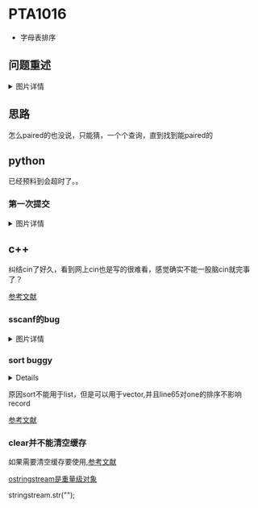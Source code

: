 # PTA1016
+ 字母表排序

## 问题重述
<details><summary>图片详情</summary><img src="https://raw.githubusercontent.com/ednow/cloudimg/main/githubio/20210715095829.png" alt="找不到图片(Image not found)" onerror="this.onerror=null;this.src='https://gitee.com/ednow/cloudimg/raw/main/githubio/20210715095829.png';" /></details>

## 思路
怎么paired的也没说，只能猜，一个个查询，直到找到能paired的

## python
已经预料到会超时了。。
### 第一次提交
<details><summary>图片详情</summary><img src="https://raw.githubusercontent.com/ednow/cloudimg/main/githubio/20210717215021.png" alt="找不到图片(Image not found)" onerror="this.onerror=null;this.src='https://gitee.com/ednow/cloudimg/raw/main/githubio/20210717215021.png';" /></details>


## c++
纠结cin了好久，看到网上cin也是写的很难看，感觉确实不能一股脑cin就完事了？

[参考文献](https://blog.csdn.net/weixin_41513917/article/details/100128584)

### sscanf的bug

<details><summary>图片详情</summary><img src="https://raw.githubusercontent.com/ednow/cloudimg/main/githubio/20210722215610.png" alt="找不到图片(Image not found)" onerror="this.onerror=null;this.src='https://gitee.com/ednow/cloudimg/raw/main/githubio/20210722215610.png';" /></details>

### sort buggy

<details>
    <summary>Details</summary>

====================[ Build | algorithms | Debug ]==============================
"C:\Program Files\JetBrains\CLion 2021.1.2\bin\cmake\win\bin\cmake.exe" --build D:\Users\LND\Desktop\ereaseo\algorithms\cmake-build-debug --target algorithms -- -j 9
[  9%] Built target gtest
Scanning dependencies of target algorithms
[ 14%] Building CXX object CMakeFiles/algorithms.dir/PTA/PTA1016/PhoneBills.cpp.obj
In file included from C:/PROGRA~1/MINGW-~1/X86_64~1.0-W/mingw64/lib/gcc/x86_64-w64-mingw32/8.1.0/include/c++/algorithm:62,
                 from D:/Users/LND/Desktop/ereaseo/algorithms/json/include/nlohmann/json.hpp:37,
                 from D:\Users\LND\Desktop\ereaseo\algorithms\PTA\PTA1016\PhoneBills.cpp:7:
C:/PROGRA~1/MINGW-~1/X86_64~1.0-W/mingw64/lib/gcc/x86_64-w64-mingw32/8.1.0/include/c++/bits/stl_algo.h: In instantiation of 'void std::__sort(_RandomAccessIterator, _RandomAccessIterator, _Compare) [with _RandomAccessIterator = std::_List_const_iterator<record_>; _Compare = __gnu_cxx::__ops::_Iter_comp_iter<PhoneBills()::<lambda(auto:1, auto:2)> >]':
C:/PROGRA~1/MINGW-~1/X86_64~1.0-W/mingw64/lib/gcc/x86_64-w64-mingw32/8.1.0/include/c++/bits/stl_algo.h:4866:18:   required from 'void std::sort(_RAIter, _RAIter, _Compare) [with _RAIter = std::_List_const_iterator<record_>; _Compare = PhoneBills()::<lambda(auto:1, auto:2)>]'
D:\Users\LND\Desktop\ereaseo\algorithms\PTA\PTA1016\PhoneBills.cpp:70:10:   required from here
C:/PROGRA~1/MINGW-~1/X86_64~1.0-W/mingw64/lib/gcc/x86_64-w64-mingw32/8.1.0/include/c++/bits/stl_algo.h:1969:22: error: no match for 'operator-' (operand types are 'std::_List_const_iterator<record_>' and 'std::_List_const_iterator<record_>')
     std::__lg(__last - __first) * 2,
               ~~~~~~~^~~~~~~~~
In file included from C:/PROGRA~1/MINGW-~1/X86_64~1.0-W/mingw64/lib/gcc/x86_64-w64-mingw32/8.1.0/include/c++/bits/stl_algobase.h:67,
                 from C:/PROGRA~1/MINGW-~1/X86_64~1.0-W/mingw64/lib/gcc/x86_64-w64-mingw32/8.1.0/include/c++/bits/char_traits.h:39,
                 from C:/PROGRA~1/MINGW-~1/X86_64~1.0-W/mingw64/lib/gcc/x86_64-w64-mingw32/8.1.0/include/c++/ios:40,
                 from C:/PROGRA~1/MINGW-~1/X86_64~1.0-W/mingw64/lib/gcc/x86_64-w64-mingw32/8.1.0/include/c++/istream:38,
                 from C:/PROGRA~1/MINGW-~1/X86_64~1.0-W/mingw64/lib/gcc/x86_64-w64-mingw32/8.1.0/include/c++/fstream:38,
                 from D:\Users\LND\Desktop\ereaseo\algorithms\PTA\PTA1016\PhoneBills.cpp:5:
C:/PROGRA~1/MINGW-~1/X86_64~1.0-W/mingw64/lib/gcc/x86_64-w64-mingw32/8.1.0/include/c++/bits/stl_iterator.h:389:5: note: candidate: 'template<class _IteratorL, class _IteratorR> decltype ((__y.base() - __x.base())) std::operator-(const std::reverse_iterator<_Iterator>&, const std::reverse_iterator<_IteratorR>&)'
     operator-(const reverse_iterator<_IteratorL>& __x,
     ^~~~~~~~
C:/PROGRA~1/MINGW-~1/X86_64~1.0-W/mingw64/lib/gcc/x86_64-w64-mingw32/8.1.0/include/c++/bits/stl_iterator.h:389:5: note:   template argument deduction/substitution failed:
In file included from C:/PROGRA~1/MINGW-~1/X86_64~1.0-W/mingw64/lib/gcc/x86_64-w64-mingw32/8.1.0/include/c++/algorithm:62,
                 from D:/Users/LND/Desktop/ereaseo/algorithms/json/include/nlohmann/json.hpp:37,
                 from D:\Users\LND\Desktop\ereaseo\algorithms\PTA\PTA1016\PhoneBills.cpp:7:
C:/PROGRA~1/MINGW-~1/X86_64~1.0-W/mingw64/lib/gcc/x86_64-w64-mingw32/8.1.0/include/c++/bits/stl_algo.h:1969:22: note:   'std::_List_const_iterator<record_>' is not derived from 'const std::reverse_iterator<_Iterator>'
     std::__lg(__last - __first) * 2,
               ~~~~~~~^~~~~~~~~
In file included from C:/PROGRA~1/MINGW-~1/X86_64~1.0-W/mingw64/lib/gcc/x86_64-w64-mingw32/8.1.0/include/c++/bits/stl_algobase.h:67,
                 from C:/PROGRA~1/MINGW-~1/X86_64~1.0-W/mingw64/lib/gcc/x86_64-w64-mingw32/8.1.0/include/c++/bits/char_traits.h:39,
                 from C:/PROGRA~1/MINGW-~1/X86_64~1.0-W/mingw64/lib/gcc/x86_64-w64-mingw32/8.1.0/include/c++/ios:40,
                 from C:/PROGRA~1/MINGW-~1/X86_64~1.0-W/mingw64/lib/gcc/x86_64-w64-mingw32/8.1.0/include/c++/istream:38,
                 from C:/PROGRA~1/MINGW-~1/X86_64~1.0-W/mingw64/lib/gcc/x86_64-w64-mingw32/8.1.0/include/c++/fstream:38,
                 from D:\Users\LND\Desktop\ereaseo\algorithms\PTA\PTA1016\PhoneBills.cpp:5:
C:/PROGRA~1/MINGW-~1/X86_64~1.0-W/mingw64/lib/gcc/x86_64-w64-mingw32/8.1.0/include/c++/bits/stl_iterator.h:1185:5: note: candidate: 'template<class _IteratorL, class _IteratorR> decltype ((__x.base() - __y.base())) std::operator-(const std::move_iterator<_IteratorL>&, const std::move_iterator<_IteratorR>&)'
     operator-(const move_iterator<_IteratorL>& __x,
     ^~~~~~~~
C:/PROGRA~1/MINGW-~1/X86_64~1.0-W/mingw64/lib/gcc/x86_64-w64-mingw32/8.1.0/include/c++/bits/stl_iterator.h:1185:5: note:   template argument deduction/substitution failed:
In file included from C:/PROGRA~1/MINGW-~1/X86_64~1.0-W/mingw64/lib/gcc/x86_64-w64-mingw32/8.1.0/include/c++/algorithm:62,
                 from D:/Users/LND/Desktop/ereaseo/algorithms/json/include/nlohmann/json.hpp:37,
                 from D:\Users\LND\Desktop\ereaseo\algorithms\PTA\PTA1016\PhoneBills.cpp:7:
C:/PROGRA~1/MINGW-~1/X86_64~1.0-W/mingw64/lib/gcc/x86_64-w64-mingw32/8.1.0/include/c++/bits/stl_algo.h:1969:22: note:   'std::_List_const_iterator<record_>' is not derived from 'const std::move_iterator<_IteratorL>'
     std::__lg(__last - __first) * 2,
               ~~~~~~~^~~~~~~~~
In file included from C:/PROGRA~1/MINGW-~1/X86_64~1.0-W/mingw64/lib/gcc/x86_64-w64-mingw32/8.1.0/include/c++/vector:65,
                 from D:/Users/LND/Desktop/ereaseo/algorithms/googletest/googletest/include/gtest/gtest.h:60,
                 from D:\Users\LND\Desktop\ereaseo\algorithms\PTA\PTA1016\PhoneBills.cpp:6:
C:/PROGRA~1/MINGW-~1/X86_64~1.0-W/mingw64/lib/gcc/x86_64-w64-mingw32/8.1.0/include/c++/bits/stl_bvector.h:210:3: note: candidate: 'std::ptrdiff_t std::operator-(const std::_Bit_iterator_base&, const std::_Bit_iterator_base&)'
   operator-(const _Bit_iterator_base& __x, const _Bit_iterator_base& __y)
   ^~~~~~~~
C:/PROGRA~1/MINGW-~1/X86_64~1.0-W/mingw64/lib/gcc/x86_64-w64-mingw32/8.1.0/include/c++/bits/stl_bvector.h:210:3: note:   no known conversion for argument 1 from 'std::_List_const_iterator<record_>' to 'const std::_Bit_iterator_base&'
In file included from C:/PROGRA~1/MINGW-~1/X86_64~1.0-W/mingw64/lib/gcc/x86_64-w64-mingw32/8.1.0/include/c++/valarray:592,
                 from D:/Users/LND/Desktop/ereaseo/algorithms/json/include/nlohmann/detail/conversions/from_json.hpp:13,
                 from D:/Users/LND/Desktop/ereaseo/algorithms/json/include/nlohmann/adl_serializer.hpp:6,
                 from D:/Users/LND/Desktop/ereaseo/algorithms/json/include/nlohmann/json.hpp:49,
                 from D:\Users\LND\Desktop\ereaseo\algorithms\PTA\PTA1016\PhoneBills.cpp:7:
C:/PROGRA~1/MINGW-~1/X86_64~1.0-W/mingw64/lib/gcc/x86_64-w64-mingw32/8.1.0/include/c++/bits/valarray_after.h:403:5: note: candidate: 'template<class _Dom1, class _Dom2> std::_Expr<std::_BinClos<std::__minus, std::_Expr, std::_Expr, _Dom1, _Dom2>, typename std::__fun<std::__minus, typename _Dom1::value_type>::result_type> std::operator-(const std::_Expr<_Dom1, typename _Dom1::value_type>&, const std::_Expr<_Dom2, typename _Dom2::value_type>&)'
     _DEFINE_EXPR_BINARY_OPERATOR(-, __minus)
     ^~~~~~~~~~~~~~~~~~~~~~~~~~~~
C:/PROGRA~1/MINGW-~1/X86_64~1.0-W/mingw64/lib/gcc/x86_64-w64-mingw32/8.1.0/include/c++/bits/valarray_after.h:403:5: note:   template argument deduction/substitution failed:
In file included from C:/PROGRA~1/MINGW-~1/X86_64~1.0-W/mingw64/lib/gcc/x86_64-w64-mingw32/8.1.0/include/c++/algorithm:62,
                 from D:/Users/LND/Desktop/ereaseo/algorithms/json/include/nlohmann/json.hpp:37,
                 from D:\Users\LND\Desktop\ereaseo\algorithms\PTA\PTA1016\PhoneBills.cpp:7:
C:/PROGRA~1/MINGW-~1/X86_64~1.0-W/mingw64/lib/gcc/x86_64-w64-mingw32/8.1.0/include/c++/bits/stl_algo.h:1969:22: note:   'std::_List_const_iterator<record_>' is not derived from 'const std::_Expr<_Dom1, typename _Dom1::value_type>'
     std::__lg(__last - __first) * 2,
               ~~~~~~~^~~~~~~~~
In file included from C:/PROGRA~1/MINGW-~1/X86_64~1.0-W/mingw64/lib/gcc/x86_64-w64-mingw32/8.1.0/include/c++/valarray:592,
                 from D:/Users/LND/Desktop/ereaseo/algorithms/json/include/nlohmann/detail/conversions/from_json.hpp:13,
                 from D:/Users/LND/Desktop/ereaseo/algorithms/json/include/nlohmann/adl_serializer.hpp:6,
                 from D:/Users/LND/Desktop/ereaseo/algorithms/json/include/nlohmann/json.hpp:49,
                 from D:\Users\LND\Desktop\ereaseo\algorithms\PTA\PTA1016\PhoneBills.cpp:7:
C:/PROGRA~1/MINGW-~1/X86_64~1.0-W/mingw64/lib/gcc/x86_64-w64-mingw32/8.1.0/include/c++/bits/valarray_after.h:403:5: note: candidate: 'template<class _Dom> std::_Expr<std::_BinClos<std::__minus, std::_Expr, std::_Constant, _Dom, typename _Dom::value_type>, typename std::__fun<std::__minus, typename _Dom1::value_type>::result_type> std::operator-(const std::_Expr<_Dom1, typename _Dom1::value_type>&, const typename _Dom::value_type&)'
     _DEFINE_EXPR_BINARY_OPERATOR(-, __minus)
     ^~~~~~~~~~~~~~~~~~~~~~~~~~~~
C:/PROGRA~1/MINGW-~1/X86_64~1.0-W/mingw64/lib/gcc/x86_64-w64-mingw32/8.1.0/include/c++/bits/valarray_after.h:403:5: note:   template argument deduction/substitution failed:
In file included from C:/PROGRA~1/MINGW-~1/X86_64~1.0-W/mingw64/lib/gcc/x86_64-w64-mingw32/8.1.0/include/c++/algorithm:62,
                 from D:/Users/LND/Desktop/ereaseo/algorithms/json/include/nlohmann/json.hpp:37,
                 from D:\Users\LND\Desktop\ereaseo\algorithms\PTA\PTA1016\PhoneBills.cpp:7:
C:/PROGRA~1/MINGW-~1/X86_64~1.0-W/mingw64/lib/gcc/x86_64-w64-mingw32/8.1.0/include/c++/bits/stl_algo.h:1969:22: note:   'std::_List_const_iterator<record_>' is not derived from 'const std::_Expr<_Dom1, typename _Dom1::value_type>'
     std::__lg(__last - __first) * 2,
               ~~~~~~~^~~~~~~~~
In file included from C:/PROGRA~1/MINGW-~1/X86_64~1.0-W/mingw64/lib/gcc/x86_64-w64-mingw32/8.1.0/include/c++/valarray:592,
                 from D:/Users/LND/Desktop/ereaseo/algorithms/json/include/nlohmann/detail/conversions/from_json.hpp:13,
                 from D:/Users/LND/Desktop/ereaseo/algorithms/json/include/nlohmann/adl_serializer.hpp:6,
                 from D:/Users/LND/Desktop/ereaseo/algorithms/json/include/nlohmann/json.hpp:49,
                 from D:\Users\LND\Desktop\ereaseo\algorithms\PTA\PTA1016\PhoneBills.cpp:7:
C:/PROGRA~1/MINGW-~1/X86_64~1.0-W/mingw64/lib/gcc/x86_64-w64-mingw32/8.1.0/include/c++/bits/valarray_after.h:403:5: note: candidate: 'template<class _Dom> std::_Expr<std::_BinClos<std::__minus, std::_Constant, std::_Expr, typename _Dom::value_type, _Dom>, typename std::__fun<std::__minus, typename _Dom1::value_type>::result_type> std::operator-(const typename _Dom::value_type&, const std::_Expr<_Dom1, typename _Dom1::value_type>&)'
     _DEFINE_EXPR_BINARY_OPERATOR(-, __minus)
     ^~~~~~~~~~~~~~~~~~~~~~~~~~~~
C:/PROGRA~1/MINGW-~1/X86_64~1.0-W/mingw64/lib/gcc/x86_64-w64-mingw32/8.1.0/include/c++/bits/valarray_after.h:403:5: note:   template argument deduction/substitution failed:
In file included from C:/PROGRA~1/MINGW-~1/X86_64~1.0-W/mingw64/lib/gcc/x86_64-w64-mingw32/8.1.0/include/c++/algorithm:62,
                 from D:/Users/LND/Desktop/ereaseo/algorithms/json/include/nlohmann/json.hpp:37,
                 from D:\Users\LND\Desktop\ereaseo\algorithms\PTA\PTA1016\PhoneBills.cpp:7:
C:/PROGRA~1/MINGW-~1/X86_64~1.0-W/mingw64/lib/gcc/x86_64-w64-mingw32/8.1.0/include/c++/bits/stl_algo.h:1969:22: note:   'std::_List_const_iterator<record_>' is not derived from 'const std::_Expr<_Dom1, typename _Dom1::value_type>'
     std::__lg(__last - __first) * 2,
               ~~~~~~~^~~~~~~~~
In file included from C:/PROGRA~1/MINGW-~1/X86_64~1.0-W/mingw64/lib/gcc/x86_64-w64-mingw32/8.1.0/include/c++/valarray:592,
                 from D:/Users/LND/Desktop/ereaseo/algorithms/json/include/nlohmann/detail/conversions/from_json.hpp:13,
                 from D:/Users/LND/Desktop/ereaseo/algorithms/json/include/nlohmann/adl_serializer.hpp:6,
                 from D:/Users/LND/Desktop/ereaseo/algorithms/json/include/nlohmann/json.hpp:49,
                 from D:\Users\LND\Desktop\ereaseo\algorithms\PTA\PTA1016\PhoneBills.cpp:7:
C:/PROGRA~1/MINGW-~1/X86_64~1.0-W/mingw64/lib/gcc/x86_64-w64-mingw32/8.1.0/include/c++/bits/valarray_after.h:403:5: note: candidate: 'template<class _Dom> std::_Expr<std::_BinClos<std::__minus, std::_Expr, std::_ValArray, _Dom, typename _Dom::value_type>, typename std::__fun<std::__minus, typename _Dom1::value_type>::result_type> std::operator-(const std::_Expr<_Dom1, typename _Dom1::value_type>&, const std::valarray<typename _Dom::value_type>&)'
     _DEFINE_EXPR_BINARY_OPERATOR(-, __minus)
     ^~~~~~~~~~~~~~~~~~~~~~~~~~~~
C:/PROGRA~1/MINGW-~1/X86_64~1.0-W/mingw64/lib/gcc/x86_64-w64-mingw32/8.1.0/include/c++/bits/valarray_after.h:403:5: note:   template argument deduction/substitution failed:
In file included from C:/PROGRA~1/MINGW-~1/X86_64~1.0-W/mingw64/lib/gcc/x86_64-w64-mingw32/8.1.0/include/c++/algorithm:62,
                 from D:/Users/LND/Desktop/ereaseo/algorithms/json/include/nlohmann/json.hpp:37,
                 from D:\Users\LND\Desktop\ereaseo\algorithms\PTA\PTA1016\PhoneBills.cpp:7:
C:/PROGRA~1/MINGW-~1/X86_64~1.0-W/mingw64/lib/gcc/x86_64-w64-mingw32/8.1.0/include/c++/bits/stl_algo.h:1969:22: note:   'std::_List_const_iterator<record_>' is not derived from 'const std::_Expr<_Dom1, typename _Dom1::value_type>'
     std::__lg(__last - __first) * 2,
               ~~~~~~~^~~~~~~~~
In file included from C:/PROGRA~1/MINGW-~1/X86_64~1.0-W/mingw64/lib/gcc/x86_64-w64-mingw32/8.1.0/include/c++/valarray:592,
                 from D:/Users/LND/Desktop/ereaseo/algorithms/json/include/nlohmann/detail/conversions/from_json.hpp:13,
                 from D:/Users/LND/Desktop/ereaseo/algorithms/json/include/nlohmann/adl_serializer.hpp:6,
                 from D:/Users/LND/Desktop/ereaseo/algorithms/json/include/nlohmann/json.hpp:49,
                 from D:\Users\LND\Desktop\ereaseo\algorithms\PTA\PTA1016\PhoneBills.cpp:7:
C:/PROGRA~1/MINGW-~1/X86_64~1.0-W/mingw64/lib/gcc/x86_64-w64-mingw32/8.1.0/include/c++/bits/valarray_after.h:403:5: note: candidate: 'template<class _Dom> std::_Expr<std::_BinClos<std::__minus, std::_ValArray, std::_Expr, typename _Dom::value_type, _Dom>, typename std::__fun<std::__minus, typename _Dom1::value_type>::result_type> std::operator-(const std::valarray<typename _Dom::value_type>&, const std::_Expr<_Dom1, typename _Dom1::value_type>&)'
     _DEFINE_EXPR_BINARY_OPERATOR(-, __minus)
     ^~~~~~~~~~~~~~~~~~~~~~~~~~~~
C:/PROGRA~1/MINGW-~1/X86_64~1.0-W/mingw64/lib/gcc/x86_64-w64-mingw32/8.1.0/include/c++/bits/valarray_after.h:403:5: note:   template argument deduction/substitution failed:
In file included from C:/PROGRA~1/MINGW-~1/X86_64~1.0-W/mingw64/lib/gcc/x86_64-w64-mingw32/8.1.0/include/c++/algorithm:62,
                 from D:/Users/LND/Desktop/ereaseo/algorithms/json/include/nlohmann/json.hpp:37,
                 from D:\Users\LND\Desktop\ereaseo\algorithms\PTA\PTA1016\PhoneBills.cpp:7:
C:/PROGRA~1/MINGW-~1/X86_64~1.0-W/mingw64/lib/gcc/x86_64-w64-mingw32/8.1.0/include/c++/bits/stl_algo.h:1969:22: note:   'std::_List_const_iterator<record_>' is not derived from 'const std::_Expr<_Dom1, typename _Dom1::value_type>'
     std::__lg(__last - __first) * 2,
               ~~~~~~~^~~~~~~~~
In file included from D:/Users/LND/Desktop/ereaseo/algorithms/json/include/nlohmann/detail/conversions/from_json.hpp:13,
                 from D:/Users/LND/Desktop/ereaseo/algorithms/json/include/nlohmann/adl_serializer.hpp:6,
                 from D:/Users/LND/Desktop/ereaseo/algorithms/json/include/nlohmann/json.hpp:49,
                 from D:\Users\LND\Desktop\ereaseo\algorithms\PTA\PTA1016\PhoneBills.cpp:7:
C:/PROGRA~1/MINGW-~1/X86_64~1.0-W/mingw64/lib/gcc/x86_64-w64-mingw32/8.1.0/include/c++/valarray:1173:1: note: candidate: 'template<class _Tp> std::_Expr<std::_BinClos<std::__minus, std::_ValArray, std::_ValArray, _Tp, _Tp>, typename std::__fun<std::__minus, _Tp>::result_type> std::operator-(const std::valarray<_Tp>&, const std::valarray<_Tp>&)'
 _DEFINE_BINARY_OPERATOR(-, __minus)
 ^~~~~~~~~~~~~~~~~~~~~~~
C:/PROGRA~1/MINGW-~1/X86_64~1.0-W/mingw64/lib/gcc/x86_64-w64-mingw32/8.1.0/include/c++/valarray:1173:1: note:   template argument deduction/substitution failed:
In file included from C:/PROGRA~1/MINGW-~1/X86_64~1.0-W/mingw64/lib/gcc/x86_64-w64-mingw32/8.1.0/include/c++/algorithm:62,
                 from D:/Users/LND/Desktop/ereaseo/algorithms/json/include/nlohmann/json.hpp:37,
                 from D:\Users\LND\Desktop\ereaseo\algorithms\PTA\PTA1016\PhoneBills.cpp:7:
C:/PROGRA~1/MINGW-~1/X86_64~1.0-W/mingw64/lib/gcc/x86_64-w64-mingw32/8.1.0/include/c++/bits/stl_algo.h:1969:22: note:   'std::_List_const_iterator<record_>' is not derived from 'const std::valarray<_Tp>'
     std::__lg(__last - __first) * 2,
               ~~~~~~~^~~~~~~~~
In file included from D:/Users/LND/Desktop/ereaseo/algorithms/json/include/nlohmann/detail/conversions/from_json.hpp:13,
                 from D:/Users/LND/Desktop/ereaseo/algorithms/json/include/nlohmann/adl_serializer.hpp:6,
                 from D:/Users/LND/Desktop/ereaseo/algorithms/json/include/nlohmann/json.hpp:49,
                 from D:\Users\LND\Desktop\ereaseo\algorithms\PTA\PTA1016\PhoneBills.cpp:7:
C:/PROGRA~1/MINGW-~1/X86_64~1.0-W/mingw64/lib/gcc/x86_64-w64-mingw32/8.1.0/include/c++/valarray:1173:1: note: candidate: 'template<class _Tp> std::_Expr<std::_BinClos<std::__minus, std::_ValArray, std::_Constant, _Tp, _Tp>, typename std::__fun<std::__minus, _Tp>::result_type> std::operator-(const std::valarray<_Tp>&, const _Tp&)'
 _DEFINE_BINARY_OPERATOR(-, __minus)
 ^~~~~~~~~~~~~~~~~~~~~~~
C:/PROGRA~1/MINGW-~1/X86_64~1.0-W/mingw64/lib/gcc/x86_64-w64-mingw32/8.1.0/include/c++/valarray:1173:1: note:   template argument deduction/substitution failed:
In file included from C:/PROGRA~1/MINGW-~1/X86_64~1.0-W/mingw64/lib/gcc/x86_64-w64-mingw32/8.1.0/include/c++/algorithm:62,
                 from D:/Users/LND/Desktop/ereaseo/algorithms/json/include/nlohmann/json.hpp:37,
                 from D:\Users\LND\Desktop\ereaseo\algorithms\PTA\PTA1016\PhoneBills.cpp:7:
C:/PROGRA~1/MINGW-~1/X86_64~1.0-W/mingw64/lib/gcc/x86_64-w64-mingw32/8.1.0/include/c++/bits/stl_algo.h:1969:22: note:   'std::_List_const_iterator<record_>' is not derived from 'const std::valarray<_Tp>'
     std::__lg(__last - __first) * 2,
               ~~~~~~~^~~~~~~~~
In file included from D:/Users/LND/Desktop/ereaseo/algorithms/json/include/nlohmann/detail/conversions/from_json.hpp:13,
                 from D:/Users/LND/Desktop/ereaseo/algorithms/json/include/nlohmann/adl_serializer.hpp:6,
                 from D:/Users/LND/Desktop/ereaseo/algorithms/json/include/nlohmann/json.hpp:49,
                 from D:\Users\LND\Desktop\ereaseo\algorithms\PTA\PTA1016\PhoneBills.cpp:7:
C:/PROGRA~1/MINGW-~1/X86_64~1.0-W/mingw64/lib/gcc/x86_64-w64-mingw32/8.1.0/include/c++/valarray:1173:1: note: candidate: 'template<class _Tp> std::_Expr<std::_BinClos<std::__minus, std::_Constant, std::_ValArray, _Tp, _Tp>, typename std::__fun<std::__minus, _Tp>::result_type> std::operator-(const _Tp&, const std::valarray<_Tp>&)'
 _DEFINE_BINARY_OPERATOR(-, __minus)
 ^~~~~~~~~~~~~~~~~~~~~~~
C:/PROGRA~1/MINGW-~1/X86_64~1.0-W/mingw64/lib/gcc/x86_64-w64-mingw32/8.1.0/include/c++/valarray:1173:1: note:   template argument deduction/substitution failed:
In file included from C:/PROGRA~1/MINGW-~1/X86_64~1.0-W/mingw64/lib/gcc/x86_64-w64-mingw32/8.1.0/include/c++/algorithm:62,
                 from D:/Users/LND/Desktop/ereaseo/algorithms/json/include/nlohmann/json.hpp:37,
                 from D:\Users\LND\Desktop\ereaseo\algorithms\PTA\PTA1016\PhoneBills.cpp:7:
C:/PROGRA~1/MINGW-~1/X86_64~1.0-W/mingw64/lib/gcc/x86_64-w64-mingw32/8.1.0/include/c++/bits/stl_algo.h:1969:22: note:   'std::_List_const_iterator<record_>' is not derived from 'const std::valarray<_Tp>'
     std::__lg(__last - __first) * 2,
               ~~~~~~~^~~~~~~~~
In file included from C:/PROGRA~1/MINGW-~1/X86_64~1.0-W/mingw64/lib/gcc/x86_64-w64-mingw32/8.1.0/include/c++/deque:64,
                 from C:/PROGRA~1/MINGW-~1/X86_64~1.0-W/mingw64/lib/gcc/x86_64-w64-mingw32/8.1.0/include/c++/stack:60,
                 from C:/PROGRA~1/MINGW-~1/X86_64~1.0-W/mingw64/lib/gcc/x86_64-w64-mingw32/8.1.0/include/c++/regex:47,
                 from D:\Users\LND\Desktop\ereaseo\algorithms\PTA\PTA1016\PhoneBills.cpp:24:
C:/PROGRA~1/MINGW-~1/X86_64~1.0-W/mingw64/lib/gcc/x86_64-w64-mingw32/8.1.0/include/c++/bits/stl_deque.h:352:5: note: candidate: 'template<class _Tp, class _Ref, class _Ptr> typename std::_Deque_iterator<_Tp, _Ref, _Ptr>::difference_type std::operator-(const std::_Deque_iterator<_Tp, _Ref, _Ptr>&, const std::_Deque_iterator<_Tp, _Ref, _Ptr>&)'
     operator-(const _Deque_iterator<_Tp, _Ref, _Ptr>& __x,
     ^~~~~~~~
C:/PROGRA~1/MINGW-~1/X86_64~1.0-W/mingw64/lib/gcc/x86_64-w64-mingw32/8.1.0/include/c++/bits/stl_deque.h:352:5: note:   template argument deduction/substitution failed:
In file included from C:/PROGRA~1/MINGW-~1/X86_64~1.0-W/mingw64/lib/gcc/x86_64-w64-mingw32/8.1.0/include/c++/algorithm:62,
                 from D:/Users/LND/Desktop/ereaseo/algorithms/json/include/nlohmann/json.hpp:37,
                 from D:\Users\LND\Desktop\ereaseo\algorithms\PTA\PTA1016\PhoneBills.cpp:7:
C:/PROGRA~1/MINGW-~1/X86_64~1.0-W/mingw64/lib/gcc/x86_64-w64-mingw32/8.1.0/include/c++/bits/stl_algo.h:1969:22: note:   'std::_List_const_iterator<record_>' is not derived from 'const std::_Deque_iterator<_Tp, _Ref, _Ptr>'
     std::__lg(__last - __first) * 2,
               ~~~~~~~^~~~~~~~~
In file included from C:/PROGRA~1/MINGW-~1/X86_64~1.0-W/mingw64/lib/gcc/x86_64-w64-mingw32/8.1.0/include/c++/deque:64,
                 from C:/PROGRA~1/MINGW-~1/X86_64~1.0-W/mingw64/lib/gcc/x86_64-w64-mingw32/8.1.0/include/c++/stack:60,
                 from C:/PROGRA~1/MINGW-~1/X86_64~1.0-W/mingw64/lib/gcc/x86_64-w64-mingw32/8.1.0/include/c++/regex:47,
                 from D:\Users\LND\Desktop\ereaseo\algorithms\PTA\PTA1016\PhoneBills.cpp:24:
C:/PROGRA~1/MINGW-~1/X86_64~1.0-W/mingw64/lib/gcc/x86_64-w64-mingw32/8.1.0/include/c++/bits/stl_deque.h:364:5: note: candidate: 'template<class _Tp, class _RefL, class _PtrL, class _RefR, class _PtrR> typename std::_Deque_iterator<_Tp, _Ref, _Ptr>::difference_type std::operator-(const std::_Deque_iterator<_Tp, _Ref, _Ptr>&, const std::_Deque_iterator<_Tp, _RefR, _PtrR>&)'
     operator-(const _Deque_iterator<_Tp, _RefL, _PtrL>& __x,
     ^~~~~~~~
C:/PROGRA~1/MINGW-~1/X86_64~1.0-W/mingw64/lib/gcc/x86_64-w64-mingw32/8.1.0/include/c++/bits/stl_deque.h:364:5: note:   template argument deduction/substitution failed:
In file included from C:/PROGRA~1/MINGW-~1/X86_64~1.0-W/mingw64/lib/gcc/x86_64-w64-mingw32/8.1.0/include/c++/algorithm:62,
                 from D:/Users/LND/Desktop/ereaseo/algorithms/json/include/nlohmann/json.hpp:37,
                 from D:\Users\LND\Desktop\ereaseo\algorithms\PTA\PTA1016\PhoneBills.cpp:7:
C:/PROGRA~1/MINGW-~1/X86_64~1.0-W/mingw64/lib/gcc/x86_64-w64-mingw32/8.1.0/include/c++/bits/stl_algo.h:1969:22: note:   'std::_List_const_iterator<record_>' is not derived from 'const std::_Deque_iterator<_Tp, _Ref, _Ptr>'
     std::__lg(__last - __first) * 2,
               ~~~~~~~^~~~~~~~~
C:/PROGRA~1/MINGW-~1/X86_64~1.0-W/mingw64/lib/gcc/x86_64-w64-mingw32/8.1.0/include/c++/bits/stl_algo.h:1880:5: warning: 'void std::__final_insertion_sort(_RandomAccessIterator, _RandomAccessIterator, _Compare) [with _RandomAccessIterator = std::_List_const_iterator<record_>; _Compare = __gnu_cxx::__ops::_Iter_comp_iter<PhoneBills()::<lambda(auto:1, auto:2)> >]' used but never defined
     __final_insertion_sort(_RandomAccessIterator __first,
     ^~~~~~~~~~~~~~~~~~~~~~
mingw32-make.exe[3]: *** [CMakeFiles\algorithms.dir\build.make:320: CMakeFiles/algorithms.dir/PTA/PTA1016/PhoneBills.cpp.obj] Error 1
mingw32-make.exe[2]: *** [CMakeFiles\Makefile2:177: CMakeFiles/algorithms.dir/all] Error 2
mingw32-make.exe[1]: *** [CMakeFiles\Makefile2:184: CMakeFiles/algorithms.dir/rule] Error 2
mingw32-make.exe: *** [Makefile:182: algorithms] Error 2

</details>

原因sort不能用于list，但是可以用于vector,并且line65对one的排序不影响record

[参考文献](http://c.biancheng.net/view/445.html)


### clear并不能清空缓存

如果需要清空缓存要使用,[参考文献](https://blog.csdn.net/zzw_17805056819/article/details/99574971)

[ostringstream是重量级对象](https://blog.csdn.net/billdavid/article/details/3899312?utm_source=blogxgwz2)

stringstream.str(""); 

